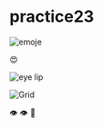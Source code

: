 # practice23

![emoje](https://user-images.githubusercontent.com/108235776/176509581-0575b9a9-ce05-4288-b01d-440974ac8fbd.jpg)

😍

![eye   lip](https://user-images.githubusercontent.com/108235776/176509776-81258fd5-78fe-4029-8c2a-39da318107fd.jpg)

 
 ![Grid](https://user-images.githubusercontent.com/108235776/176510474-2bf5482e-74cb-4ea8-ae77-a3c9ba3133c1.jpg)
 
 👁 👁
 👄
